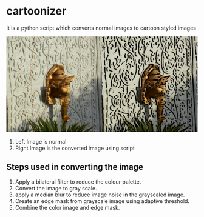 # cartoonizer
 
 It is a python script which converts normal images to cartoon styled images
 
 ![Image](https://github.com/PRT28/cartoonizer/blob/main/Stack.jpg)

 1. Left Image is normal 
 2. Right Image is the converted image using script
 
## Steps used in converting the image
 1. Apply a bilateral filter to reduce the colour palette.
 2. Convert the image to gray scale.
 3. apply a median blur to reduce image noise in the grayscaled image.
 4. Create an edge mask from grayscale image using adaptive threshold.
 5. Combine the color image and edge mask.

